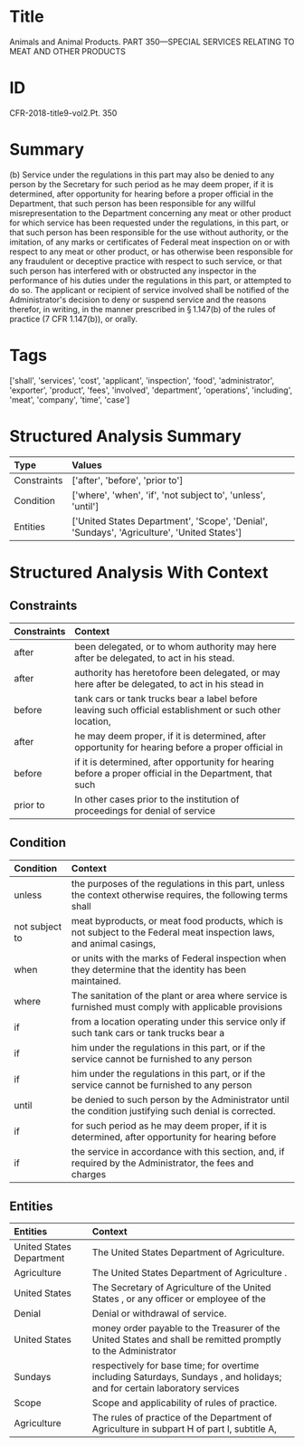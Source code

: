 # Title

 Animals and Animal Products. PART 350—SPECIAL SERVICES RELATING TO MEAT AND OTHER PRODUCTS


# ID

 CFR-2018-title9-vol2.Pt. 350


# Summary

(b) Service under the regulations in this part may also be denied to any person by the Secretary for such period as he may deem proper, if it is determined, after opportunity for hearing before a proper official in the Department, that such person has been responsible for any willful misrepresentation to the Department concerning any meat or other product for which service has been requested under the regulations, in this part, or that such person has been responsible for the use without authority, or the imitation, of any marks or certificates of Federal meat inspection on or with respect to any meat or other product, or has otherwise been responsible for any fraudulent or deceptive practice with respect to such service, or that such person has interfered with or obstructed any inspector in the performance of his duties under the regulations in this part, or attempted to do so.
The applicant or recipient of service involved shall be notified of the Administrator's decision to deny or suspend service and the reasons therefor, in writing, in the manner prescribed in &#167;&#8201;1.147(b) of the rules of practice (7 CFR 1.147(b)), or orally.


# Tags

['shall', 'services', 'cost', 'applicant', 'inspection', 'food', 'administrator', 'exporter', 'product', 'fees', 'involved', 'department', 'operations', 'including', 'meat', 'company', 'time', 'case']


# Structured Analysis Summary

| Type        | Values                                                                                     |
|:------------|:-------------------------------------------------------------------------------------------|
| Constraints | ['after', 'before', 'prior to']                                                            |
| Condition   | ['where', 'when', 'if', 'not subject to', 'unless', 'until']                               |
| Entities    | ['United States Department', 'Scope', 'Denial', 'Sundays', 'Agriculture', 'United States'] |


# Structured Analysis With Context

 


## Constraints

| Constraints   | Context                                                                                                  |
|:--------------|:---------------------------------------------------------------------------------------------------------|
| after         | been delegated, or to whom authority may here after  be delegated, to act in his stead.                  |
| after         | authority has heretofore been delegated, or may here after be delegated, to act in his stead in          |
| before        | tank cars or tank trucks bear a label before leaving such official establishment or such other location, |
| after         | he may deem proper, if it is determined, after opportunity for hearing before a proper official in       |
| before        | if it is determined, after opportunity for hearing before a proper official in the Department, that such |
| prior to      | In other cases  prior to the institution of proceedings for denial of service                            |


## Condition

| Condition      | Context                                                                                                               |
|:---------------|:----------------------------------------------------------------------------------------------------------------------|
| unless         | the purposes of the regulations in this part, unless the context otherwise requires, the following terms shall        |
| not subject to | meat byproducts, or meat food products, which is not subject to the Federal meat inspection laws, and animal casings, |
| when           | or units with the marks of Federal inspection when  they determine that the identity has been maintained.             |
| where          | The sanitation of the plant or area  where service is furnished must comply with applicable provisions                |
| if             | from a location operating under this service only if such tank cars or tank trucks bear a                             |
| if             | him under the regulations in this part, or if the service cannot be furnished to any person                           |
| if             | him under the regulations in this part, or if the service cannot be furnished to any person                           |
| until          | be denied to such person by the Administrator until  the condition justifying such denial is corrected.               |
| if             | for such period as he may deem proper, if it is determined, after opportunity for hearing before                      |
| if             | the service in accordance with this section, and, if required by the Administrator, the fees and charges              |


## Entities

| Entities                 | Context                                                                                                                   |
|:-------------------------|:--------------------------------------------------------------------------------------------------------------------------|
| United States Department | The  United States Department  of Agriculture.                                                                            |
| Agriculture              | The United States Department of  Agriculture .                                                                            |
| United States            | The Secretary of Agriculture of the  United States , or any officer or employee of the                                    |
| Denial                   | Denial  or withdrawal of service.                                                                                         |
| United States            | money order payable to the Treasurer of the United States and shall be remitted promptly to the Administrator             |
| Sundays                  | respectively for base time; for overtime including Saturdays, Sundays , and holidays; and for certain laboratory services |
| Scope                    | Scope  and applicability of rules of practice.                                                                            |
| Agriculture              | The rules of practice of the Department of  Agriculture in subpart H of part I, subtitle A,                               |


